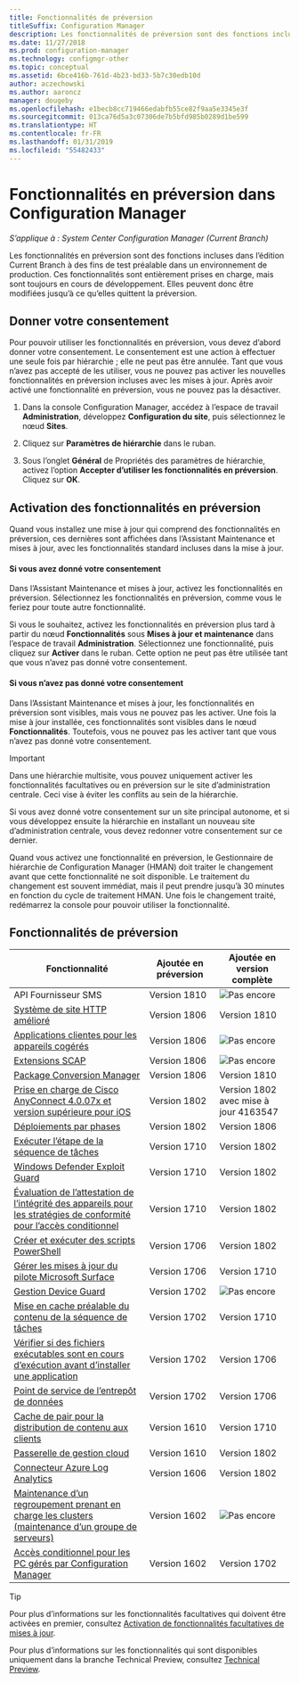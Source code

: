 ```yaml
---
title: Fonctionnalités de préversion
titleSuffix: Configuration Manager
description: Les fonctionnalités de préversion sont des fonctions incluses dans la branche Current Branch à des fins de test préalable dans un environnement de production.
ms.date: 11/27/2018
ms.prod: configuration-manager
ms.technology: configmgr-other
ms.topic: conceptual
ms.assetid: 6bce416b-761d-4b23-bd33-5b7c30edb10d
author: aczechowski
ms.author: aaroncz
manager: dougeby
ms.openlocfilehash: e1becb8cc719466edabfb55ce82f9aa5e3345e3f
ms.sourcegitcommit: 013ca76d5a3c07306de7b5bfd985b0289d1be599
ms.translationtype: HT
ms.contentlocale: fr-FR
ms.lasthandoff: 01/31/2019
ms.locfileid: "55482433"
---
```

# <a name="pre-release-features-in-configuration-manager"></a>Fonctionnalités en préversion dans Configuration Manager

*S’applique à : System Center Configuration Manager (Current Branch)*

Les fonctionnalités en préversion sont des fonctions incluses dans l’édition Current Branch à des fins de test préalable dans un environnement de production. Ces fonctionnalités sont entièrement prises en charge, mais sont toujours en cours de développement. Elles peuvent donc être modifiées jusqu’à ce qu’elles quittent la préversion.



## <a name="give-consent"></a>Donner votre consentement  

Pour pouvoir utiliser les fonctionnalités en préversion, vous devez d’abord donner votre consentement. Le consentement est une action à effectuer une seule fois par hiérarchie ; elle ne peut pas être annulée. Tant que vous n’avez pas accepté de les utiliser, vous ne pouvez pas activer les nouvelles fonctionnalités en préversion incluses avec les mises à jour. Après avoir activé une fonctionnalité en préversion, vous ne pouvez pas la désactiver.

1. Dans la console Configuration Manager, accédez à l’espace de travail **Administration**, développez **Configuration du site**, puis sélectionnez le nœud **Sites**.  

2. Cliquez sur **Paramètres de hiérarchie** dans le ruban.  

3. Sous l’onglet **Général** de Propriétés des paramètres de hiérarchie, activez l’option **Accepter d’utiliser les fonctionnalités en préversion**. Cliquez sur **OK**.  



## <a name="enabling-pre-release-features"></a>Activation des fonctionnalités en préversion

Quand vous installez une mise à jour qui comprend des fonctionnalités en préversion, ces dernières sont affichées dans l’Assistant Maintenance et mises à jour, avec les fonctionnalités standard incluses dans la mise à jour.

#### <a name="if-you-have-given-consent"></a>Si vous avez donné votre consentement
Dans l’Assistant Maintenance et mises à jour, activez les fonctionnalités en préversion. Sélectionnez les fonctionnalités en préversion, comme vous le feriez pour toute autre fonctionnalité.     

Si vous le souhaitez, activez les fonctionnalités en préversion plus tard à partir du nœud **Fonctionnalités** sous **Mises à jour et maintenance** dans l’espace de travail **Administration**. Sélectionnez une fonctionnalité, puis cliquez sur **Activer** dans le ruban. Cette option ne peut pas être utilisée tant que vous n’avez pas donné votre consentement.

#### <a name="if-you-havent-given-consent"></a>Si vous n’avez pas donné votre consentement
Dans l’Assistant Maintenance et mises à jour, les fonctionnalités en préversion sont visibles, mais vous ne pouvez pas les activer. Une fois la mise à jour installée, ces fonctionnalités sont visibles dans le nœud **Fonctionnalités**. Toutefois, vous ne pouvez pas les activer tant que vous n’avez pas donné votre consentement.


> [!Important]  
> Dans une hiérarchie multisite, vous pouvez uniquement activer les fonctionnalités facultatives ou en préversion sur le site d’administration centrale. Ceci vise à éviter les conflits au sein de la hiérarchie. <!--507197-->  
> 
> Si vous avez donné votre consentement sur un site principal autonome, et si vous développez ensuite la hiérarchie en installant un nouveau site d’administration centrale, vous devez redonner votre consentement sur ce dernier.  

Quand vous activez une fonctionnalité en préversion, le Gestionnaire de hiérarchie de Configuration Manager (HMAN) doit traiter le changement avant que cette fonctionnalité ne soit disponible. Le traitement du changement est souvent immédiat, mais il peut prendre jusqu’à 30 minutes en fonction du cycle de traitement HMAN. Une fois le changement traité, redémarrez la console pour pouvoir utiliser la fonctionnalité.



## <a name="pre-release-features"></a>Fonctionnalités de préversion

<!--Note/tip for target article

> [!Note]  
> In this version of Configuration Manager, <feature name> is a pre-release feature. To enable it, see [Pre-release features](/sccm/core/servers/manage/pre-release-features).  


> [!Tip]  
> This feature was first introduced in version 1702 as a [pre-release feature](/sccm/core/servers/manage/pre-release-features). Beginning with version 1706, this feature is no longer a pre-release feature.  

-->


| Fonctionnalité          | Ajoutée en préversion | Ajoutée en version complète |  
|------------------|----------------------|-------------------------|
| API Fournisseur SMS <!--1359052--> | Version 1810 | ![Pas encore](media/red_x.png) |
| [Système de site HTTP amélioré](/sccm/core/plan-design/hierarchy/enhanced-http) <!--1356889,1358228--> | Version 1806 | Version 1810 |
| [Applications clientes pour les appareils cogérés](/sccm/comanage/workloads#client-apps) <!--1357892--> | Version 1806 | ![Pas encore](media/red_x.png) |
| [Extensions SCAP](/sccm/compliance/plan-design/scap/about-scap) <!--3607889--> | Version 1806 | ![Pas encore](media/red_x.png) |
| [Package Conversion Manager](/sccm/apps/pcm/package-conversion-manager) <!--1357861--> | Version 1806 | Version 1810 |
| [Prise en charge de Cisco AnyConnect 4.0.07x et version supérieure pour iOS](/sccm/mdm/deploy-use/create-vpn-profiles)<!--1357393--> | Version 1802 | Version 1802 <br>avec mise à jour 4163547 |
| [Déploiements par phases](/sccm/osd/deploy-use/create-phased-deployment-for-task-sequence) <!--1356837--> | Version 1802 | Version 1806 |
| [Exécuter l’étape de la séquence de tâches](/sccm/osd/deploy-use/manage-task-sequences-to-automate-tasks#add-child-task-sequences-to-a-task-sequence) <!--1261338--> |  Version 1710 | Version 1802 |
| [Windows Defender Exploit Guard](/sccm/protect/deploy-use/create-deploy-exploit-guard-policy) <!--1355468--> | Version 1710 | Version 1802 |
| [Évaluation de l’attestation de l’intégrité des appareils pour les stratégies de conformité pour l’accès conditionnel](/sccm/mdm/deploy-use/manage-access-to-o365-services-for-pcs-managed-by-sccm) <!--1235616--> | Version 1710 | Version 1802 |
| [Créer et exécuter des scripts PowerShell](/sccm/apps/deploy-use/create-deploy-scripts) <!--1236459--> | Version 1706 | Version 1802 |
| [Gérer les mises à jour du pilote Microsoft Surface](/sccm/sum/get-started/configure-classifications-and-products) <!--1098490--> | Version 1706 | Version 1710 |
| [Gestion Device Guard](/sccm/protect/deploy-use/use-device-guard-with-configuration-manager) <!--1355092 (1319346)--> | Version 1702 | ![Pas encore](media/red_x.png) |
| [Mise en cache préalable du contenu de la séquence de tâches](/sccm/osd/deploy-use/create-a-task-sequence-to-upgrade-an-operating-system#configure-pre-cache-content) <!--1021244--> | Version 1702 | Version 1710 |
| [Vérifier si des fichiers exécutables sont en cours d’exécution avant d’installer une application](/sccm/apps/deploy-use/deploy-applications#how-to-check-for-running-executable-files-before-installing-an-application) <!--1284624--> | Version 1702 | Version 1706 |
| [Point de service de l’entrepôt de données](/sccm/core/servers/manage/data-warehouse) <!--1277922--> | Version 1702 | Version 1706 |
| [Cache de pair pour la distribution de contenu aux clients](/sccm/core/plan-design/hierarchy/client-peer-cache) <!--1101436--> | Version 1610 | Version 1710 |
| [Passerelle de gestion cloud](/sccm/core/clients/manage/plan-cloud-management-gateway) <!--1101764--> | Version 1610 | Version 1802 |
| [Connecteur Azure Log Analytics](/sccm/core/clients/manage/sync-data-log-analytics) <!--1236739--> | Version 1606 | Version 1802 |
| [Maintenance d’un regroupement prenant en charge les clusters (maintenance d’un groupe de serveurs)](/sccm/core/get-started/capabilities-in-technical-preview-1605#BKMK_ServerGroups) <!--1081776--> | Version 1602 | ![Pas encore](media/red_x.png) |
| [Accès conditionnel pour les PC gérés par Configuration Manager](/sccm/mdm/deploy-use/manage-access-to-o365-services-for-pcs-managed-by-sccm) <!--  --> | Version 1602 | Version 1702 |

<!--Image used = ![Not yet](media/red_x.png) -->

> [!Tip]  
> Pour plus d’informations sur les fonctionnalités facultatives qui doivent être activées en premier, consultez [Activation de fonctionnalités facultatives de mises à jour](/sccm/core/servers/manage/install-in-console-updates#bkmk_options).  
> 
> Pour plus d’informations sur les fonctionnalités qui sont disponibles uniquement dans la branche Technical Preview, consultez [Technical Preview](/sccm/core/get-started/technical-preview).  
